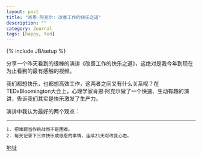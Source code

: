 ```yaml
---
layout: post
title: "肖恩·阿克尔: 改善工作的快乐之道"
description: ""
category: Journal
tags: [happy, ted]
---
```

{% include JB/setup %}


分享一个昨天看到的很棒的演讲《改善工作的快乐之道》，这绝对是我今年到现在为止看到的最有感触的视频。
 
我们都想快乐，也都想高效工作，这两者之间又有什么关系呢？在TEDxBloomington大会上，心理学家肖恩·阿克尔做了一个快速、生动有趣的演讲，告诉我们其实是快乐激发了生产力。
 
演讲中我认为最好的两个观点：

----
    1. 把难题当作挑战而不是困难。
    2. 每天记录下三件快乐或感恩的事情，连续21天可改变心态。


[地址](http://www.universalsubtitles.org/en/videos/m4eMmeG8M1FI/zh-cn/293258/ "地址")